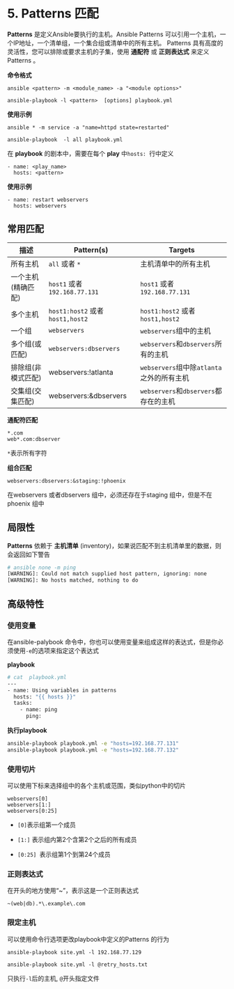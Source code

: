 # 5. Patterns 匹配

**Patterns** 是定义Ansible要执行的主机。Ansible Patterns 可以引用一个主机，一个IP地址，一个清单组，一个集合组或清单中的所有主机。 Patterns 具有高度的灵活性，您可以排除或要求主机的子集，使用 **通配符** 或 **正则表达式** 来定义 Patterns 。

**命令格式**

```
ansible <pattern> -m <module_name> -a "<module options>"

ansible-playbook -l <pattern>  [options] playbook.yml
```

**使用示例**

```
ansible * -m service -a "name=httpd state=restarted"

ansible-playbook  -l all playbook.yml
```



在 **playbook** 的剧本中，需要在每个 **play** 中`hosts: `行中定义

```
- name: <play_name>
  hosts: <pattern>
```

**使用示例**

```
- name: restart webservers
  hosts: webservers
```



## 常用匹配

| 描述               | Pattern(s)                      | Targets                                   |
| ------------------ | ------------------------------- | ----------------------------------------- |
| 所有主机           | `all` 或者 `*`                  | 主机清单中的所有主机                      |
| 一个主机(精确匹配) | `host1` 或者 `192.168.77.131`   | `host1` 或者 `192.168.77.131`             |
| 多个主机           | `host1:host2` 或者`host1,host2` | `host1:host2` 或者`host1,host2`           |
| 一个组             | `webservers`                    | `webservers`组中的主机                    |
| 多个组(或匹配)     | `webservers:dbservers`          | `webservers`和`dbservers`所有的主机       |
| 排除组(非模式匹配) | webservers:!atlanta             | `webservers`组中除`atlanta`之外的所有主机 |
| 交集组(交集匹配)   | webservers:&dbservers           | `webservers`和`dbservers`都存在的主机     |

 

**通配符匹配**

```
*.com
web*.com:dbserver
```

`*`表示所有字符

 

**组合匹配**

```
webservers:dbservers:&staging:!phoenix
```

在webservers 或者dbservers 组中，必须还存在于staging 组中，但是不在phoenix 组中



## 局限性

**Patterns** 依赖于 **主机清单** (inventory)，如果说匹配不到主机清单里的数据，则会返回如下警告

```bash
# ansible none -m ping 
[WARNING]: Could not match supplied host pattern, ignoring: none
[WARNING]: No hosts matched, nothing to do
```

## 高级特性

### 使用变量

在ansible-palybook 命令中，你也可以使用变量来组成这样的表达式，但是你必须使用`-e`的选项来指定这个表达式

**playbook**

```bash
# cat  playbook.yml
---
- name: Using variables in patterns
  hosts: "{{ hosts }}"
  tasks:
    - name: ping
      ping:

```

**执行playbook**

```bash
ansible-playbook playbook.yml -e "hosts=192.168.77.131"
ansible-playbook playbook.yml -e "hosts=192.168.77.132"
```

### 使用切片

可以使用下标来选择组中的各个主机或范围，类似python中的切片

```
webservers[0]
webservers[1:]
webservers[0:25]
```

- `[0]`表示组第一个成员

- `[1:]` 表示组内第2个含第2个之后的所有成员
- `[0:25] `表示组第1个到第24个成员

### 正则表达式

在开头的地方使用“~”，表示这是一个正则表达式

```
~(web|db).*\.example\.com
```

### 限定主机

可以使用命令行选项更改playbook中定义的Patterns 的行为

```
ansible-playbook site.yml -l 192.168.77.129

ansible-playbook site.yml -l @retry_hosts.txt
```

只执行`-l`后的主机, `@`开头指定文件